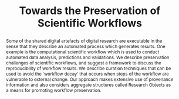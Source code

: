 ---
abstract: Some of the shared digital artefacts of digital research are executable
  in the sense that they describe an automated process which generates results. One
  example is the computational scientific workflow which is used to conduct automated
  data analysis, predictions and validations. We describe preservation challenges
  of scientific workflows, and suggest a framework to discuss the reproducibility
  of workflow results. We describe curation techniques that can be used to avoid the
  `workflow decay' that occurs when steps of the workflow are vulnerable to external
  change. Our approach makes extensive use of provenance information and also considers
  aggregate structures called Research Objects as a means for promoting workflow preservation.
creators:
- David De Roure
- Carole Goble
- Graham Klyne
- Marco Roos
- Kristina Hettne
- José Enrique Ruiz
- Raúl Palma
- José Manuel Gómez-Pérez
- Paolo Missier
- Khalid Belhajjame
date: null
document_url: https://services.phaidra.univie.ac.at/api/object/o:294253/download
grand_parent: iPRES
institutions: []
keywords:
- singapore
landing_page_url: https://phaidra.univie.ac.at/o:294253
language: eng
layout: publication
license: CC BY-SA 3.0 AT
notes_url: null
parent: iPRES 2011
publication_type: paper
size: 680114
slides_url: null
source_name: iPRES
stream_url: null
title: Towards the Preservation of Scientific Workflows
year: 2011
---
